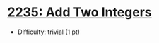 # [2235: Add Two Integers](https://leetcode.com/problems/add-two-integers/)
- Difficulty: trivial (1 pt)
        